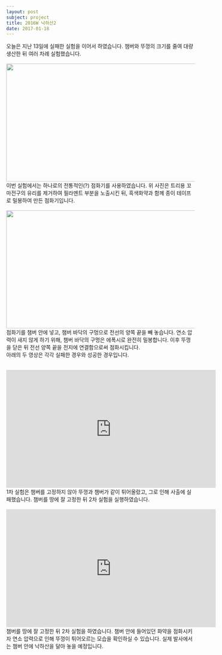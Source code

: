 ```yaml
---
layout: post
subject: project
title: 2016W 낙하산2
date: 2017-01-18
---
```

오늘은 지난 13일에 실패한 실험을 이어서 하였습니다. 챔버와 뚜껑의 크기를 줄여 대량 생산한 뒤 여러 차례 실험했습니다. <br/><br/>
<img src="https://github.com/hsb6350/hanaro.github.io/blob/master/assets/acts/paratest01.jpg?raw=true" width="560" height="315"/><br/>
이번 실험에서는 하나로의 전통적인(?) 점화기를 사용하였습니다. 위 사진은 트리용 꼬마전구의 유리를 제거하여 필라멘트 부분을 노출시킨 뒤, 흑색화약과 함께 종이 테이프로 밀봉하여 만든 점화기입니다.<br/><br/>
<img src="https://github.com/hsb6350/hanaro.github.io/blob/master/assets/acts/paratest02.jpg?raw=true" width="560" height="315"/><br/>
점화기를 챔버 안에 넣고, 챔버 바닥의 구멍으로 전선의 양쪽 끝을 빼 놓습니다. 연소 압력이 새지 않게 하기 위해, 챔버 바닥의 구멍은 에폭시로 완전히 밀봉합니다. 이후 뚜껑을 닫은 뒤 전선 양쪽 끝을 전지에 연결함으로써 점화시킵니다.<br/>
아래의 두 영상은 각각 실패한 경우와 성공한 경우입니다.
<br/><br/>
<iframe width="560" height="315" src="https://www.youtube.com/embed/dMkJDeG9RmI" frameborder="0" allowfullscreen></iframe><br/>
1차 실험은 챔버를 고정하지 않아 뚜껑과 챔버가 같이 튀어올랐고, 그로 인해 사출에 실패했습니다. 챔버를 땅에 잘 고정한 뒤 2차 실험을 실행하였습니다.<br/><br/>
<iframe width="560" height="315" src="https://www.youtube.com/embed/exdGBgV2UG0" frameborder="0" allowfullscreen></iframe><br/>
챔버를 땅에 잘 고정한 뒤 2차 실험을 하였습니다. 챔버 안에 들어있던 화약을 점화시키자 연소 압력으로 인해 뚜껑이 튀어오르는 모습을 확인하실 수 있습니다. 실제 발사에서는 챔버 안에 낙하산을 달아 놓을 예정입니다.
